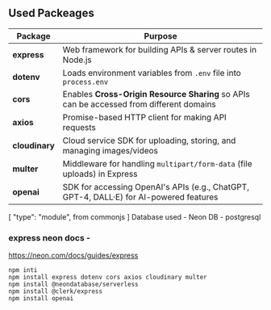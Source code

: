 ## Used Packeages

| Package        | Purpose                                                                                  |
| -------------- | ---------------------------------------------------------------------------------------- |
| **express**    | Web framework for building APIs & server routes in Node.js                               |
| **dotenv**     | Loads environment variables from `.env` file into `process.env`                          |
| **cors**       | Enables **Cross-Origin Resource Sharing** so APIs can be accessed from different domains |
| **axios**      | Promise-based HTTP client for making API requests                                        |
| **cloudinary** | Cloud service SDK for uploading, storing, and managing images/videos                     |
| **multer**     | Middleware for handling `multipart/form-data` (file uploads) in Express                  |
| **openai**     | SDK for accessing OpenAI's APIs (e.g., ChatGPT, GPT-4, DALL·E) for AI-powered features   |

[ "type": "module", from commonjs ]
Database used - Neon DB - postgresql

### express neon docs -

https://neon.com/docs/guides/express

```
npm inti
npm install express dotenv cors axios cloudinary multer
npm install @neondatabase/serverless
npm install @clerk/express
npm install openai
```
